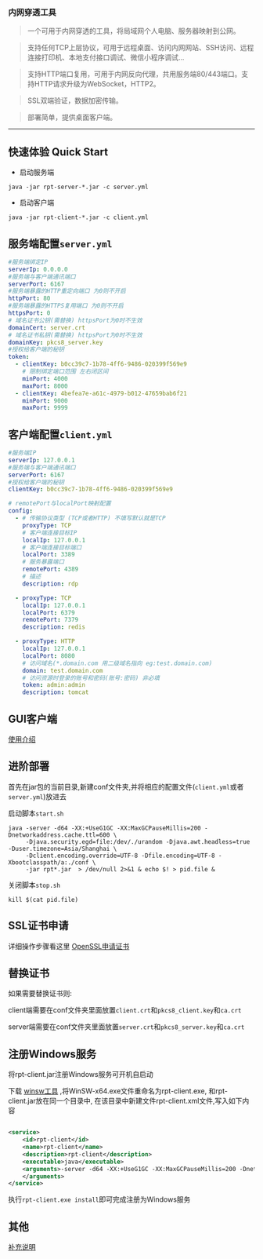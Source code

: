 ### 内网穿透工具

> 一个可用于内网穿透的工具，将局域网个人电脑、服务器映射到公网。

> 支持任何TCP上层协议，可用于远程桌面、访问内网网站、SSH访问、远程连接打印机、本地支付接口调试、微信小程序调试...

> 支持HTTP端口复用，可用于内网反向代理，共用服务端80/443端口。支持HTTP请求升级为WebSocket，HTTP2。

> SSL双端验证，数据加密传输。

> 部署简单，提供桌面客户端。

---

## 快速体验 Quick Start

- 启动服务端

`java -jar rpt-server-*.jar -c server.yml`

- 启动客户端

`java -jar rpt-client-*.jar -c client.yml`

## 服务端配置`server.yml`

```yaml
#服务端绑定IP
serverIp: 0.0.0.0
#服务端与客户端通讯端口
serverPort: 6167
#服务端暴露的HTTP重定向端口 为0则不开启
httpPort: 80
#服务端暴露的HTTPS复用端口 为0则不开启
httpsPort: 0
# 域名证书公钥(需替换) httpsPort为0时不生效
domainCert: server.crt
# 域名证书私钥(需替换) httpsPort为0时不生效
domainKey: pkcs8_server.key
#授权给客户端的秘钥
token:
  - clientKey: b0cc39c7-1b78-4ff6-9486-020399f569e9
    # 限制绑定端口范围 左右闭区间
    minPort: 4000
    maxPort: 8000
  - clientKey: 4befea7e-a61c-4979-b012-47659bab6f21
    minPort: 9000
    maxPort: 9999
```

## 客户端配置`client.yml`

```yaml
#服务端IP
serverIp: 127.0.0.1
#服务端与客户端通讯端口
serverPort: 6167
#授权给客户端的秘钥
clientKey: b0cc39c7-1b78-4ff6-9486-020399f569e9

# remotePort与localPort映射配置
config:
  - # 传输协议类型 (TCP或者HTTP) 不填写默认就是TCP
    proxyType: TCP
    # 客户端连接目标IP
    localIp: 127.0.0.1
    # 客户端连接目标端口
    localPort: 3389
    # 服务暴露端口
    remotePort: 4389
    # 描述
    description: rdp

  - proxyType: TCP
    localIp: 127.0.0.1
    localPort: 6379
    remotePort: 7379
    description: redis

  - proxyType: HTTP
    localIp: 127.0.0.1
    localPort: 8080
    # 访问域名(*.domain.com 用二级域名指向 eg:test.domain.com)
    domain: test.domain.com
    # 访问资源时登录的账号和密码(账号:密码) 非必填
    token: admin:admin
    description: tomcat
```

## GUI客户端

[使用介绍](doc/GUI.md)

## 进阶部署

首先在jar包的当前目录,新建conf文件夹,并将相应的配置文件(`client.yml`或者`server.yml`)放进去

启动脚本`start.sh`

```shell
java -server -d64 -XX:+UseG1GC -XX:MaxGCPauseMillis=200 -Dnetworkaddress.cache.ttl=600 \
     -Djava.security.egd=file:/dev/./urandom -Djava.awt.headless=true -Duser.timezone=Asia/Shanghai \
     -Dclient.encoding.override=UTF-8 -Dfile.encoding=UTF-8 -Xbootclasspath/a:./conf \
     -jar rpt*.jar  > /dev/null 2>&1 & echo $! > pid.file &
```

关闭脚本`stop.sh`

```shell
kill $(cat pid.file)
```

## SSL证书申请

详细操作步骤看这里
[OpenSSL申请证书](doc/OpenSSL.md)

## 替换证书

如果需要替换证书则:

client端需要在conf文件夹里面放置`client.crt`和`pkcs8_client.key`和`ca.crt`

server端需要在conf文件夹里面放置`server.crt`和`pkcs8_server.key`和`ca.crt`

## 注册Windows服务

将rpt-client.jar注册Windows服务可开机自启动

下载 [winsw工具](https://github.com/winsw/winsw/releases) ,将WinSW-x64.exe文件重命名为rpt-client.exe, 和rpt-client.jar放在同一个目录中,
在该目录中新建文件rpt-client.xml文件,写入如下内容

```xml

<service>
    <id>rpt-client</id>
    <name>rpt-client</name>
    <description>rpt-client</description>
    <executable>java</executable>
    <arguments>-server -d64 -XX:+UseG1GC -XX:MaxGCPauseMillis=200 -Dnetworkaddress.cache.ttl=600 -Djava.security.egd=file:/dev/./urandom -Djava.awt.headless=true -Duser.timezone=Asia/Shanghai -Dclient.encoding.override=UTF-8 -Dfile.encoding=UTF-8 -Xbootclasspath/a:./conf -jar rpt-client.jar
    </arguments>
</service>
```

执行`rpt-client.exe install`即可完成注册为Windows服务


## 其他

[补充说明](doc/OTHER.md)